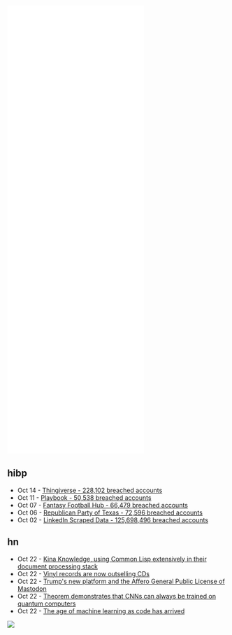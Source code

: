 ![Metrics](https://raw.githubusercontent.com/phixion/phixion/master/metrics.svg)

## hibp

<!--
for https://github.com/phixion/phixion/blob/main/.github/workflows/feeds.yml
-->
<!--START_SECTION:haveibeenpwnd-->
- Oct 14 - [Thingiverse - 228,102 breached accounts](https://haveibeenpwned.com/PwnedWebsites#Thingiverse)
- Oct 11 - [Playbook - 50,538 breached accounts](https://haveibeenpwned.com/PwnedWebsites#Playbook)
- Oct 07 - [Fantasy Football Hub - 66,479 breached accounts](https://haveibeenpwned.com/PwnedWebsites#FantasyFootballHub)
- Oct 06 - [Republican Party of Texas - 72,596 breached accounts](https://haveibeenpwned.com/PwnedWebsites#RepublicanPartyOfTexas)
- Oct 02 - [LinkedIn Scraped Data - 125,698,496 breached accounts](https://haveibeenpwned.com/PwnedWebsites#LinkedInScrape)
<!--END_SECTION:haveibeenpwnd-->

## hn

<!--
for https://github.com/phixion/phixion/blob/main/.github/workflows/feeds.yml
-->
<!--START_SECTION:hn-->
- Oct 22 - [Kina Knowledge, using Common Lisp extensively in their document processing stack](https://lisp-journey.gitlab.io/blog/lisp-interview-kina/)
- Oct 22 - [Vinyl records are now outselling CDs](https://twitter.com/robwalling/status/1451570246935003140)
- Oct 22 - [Trump's new platform and the Affero General Public License of Mastodon](https://sfconservancy.org/blog/2021/oct/21/trump-groups-violates-affero-gpl/)
- Oct 22 - [Theorem demonstrates that CNNs can always be trained on quantum computers](https://discover.lanl.gov/news/releases/1015-quantum-ai/)
- Oct 22 - [The age of machine learning as code has arrived](https://huggingface.co/blog/the-age-of-ml-as-code)
<!--END_SECTION:hn-->

<!--
for https://yhype.me
-->
![](https://hit.yhype.me/github/profile?user_id=13013670)
